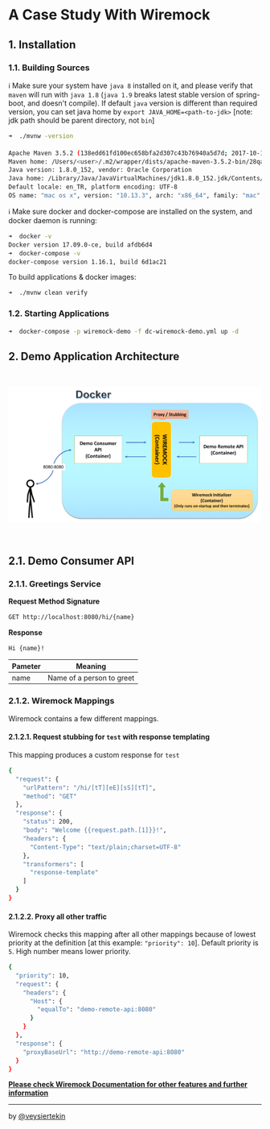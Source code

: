 # A Case Study With Wiremock

## 1. Installation

### 1.1. Building Sources

ℹ️  Make sure your system have `java 8` installed on it, and please verify that `maven` will run with `java 1.8` (`java 1.9` breaks latest stable version of spring-boot, and doesn't compile). If default `java` version is different than required version, you can set java home by `export JAVA_HOME=<path-to-jdk>` [note: jdk path should be parent directory, not `bin`]

```bash
➜  ./mvnw -version

Apache Maven 3.5.2 (138edd61fd100ec658bfa2d307c43b76940a5d7d; 2017-10-18T10:58:13+03:00)
Maven home: /Users/<user>/.m2/wrapper/dists/apache-maven-3.5.2-bin/28qa8v9e2mq69covern8vmdkj0/apache-maven-3.5.2
Java version: 1.8.0_152, vendor: Oracle Corporation
Java home: /Library/Java/JavaVirtualMachines/jdk1.8.0_152.jdk/Contents/Home/jre
Default locale: en_TR, platform encoding: UTF-8
OS name: "mac os x", version: "10.13.3", arch: "x86_64", family: "mac"
```

ℹ️  Make sure docker and docker-compose are installed on the system, and docker daemon is running:

```bash
➜  docker -v      
Docker version 17.09.0-ce, build afdb6d4
➜  docker-compose -v
docker-compose version 1.16.1, build 6d1ac21
```

To build applications & docker images:

```bash
➜  ./mvnw clean verify
```

### 1.2. Starting Applications

```bash
➜  docker-compose -p wiremock-demo -f dc-wiremock-demo.yml up -d 
```

## 2. Demo Application Architecture

<br/>

![Demo Application Architecture](image/demo-application-architecture.png)

<br/>

## 2.1. Demo Consumer API
### 2.1.1. Greetings Service

**Request Method Signature**

```bash
GET http://localhost:8080/hi/{name}
```

**Response**

```bash
Hi {name}!
```

|Pameter|Meaning|
|---|---|
|name|Name of a person to greet|

### 2.1.2. Wiremock Mappings

Wiremock contains a few different mappings.

#### 2.1.2.1. Request stubbing for `test` with response templating

This mapping produces a custom response for `test`

```bash
{
  "request": {
    "urlPattern": "/hi/[tT][eE][sS][tT]",
    "method": "GET"
  },
  "response": {
    "status": 200,
    "body": "Welcome {{request.path.[1]}}!",
    "headers": {
      "Content-Type": "text/plain;charset=UTF-8"
    },
    "transformers": [
      "response-template"
    ]
  }
}
```

#### 2.1.2.2. Proxy all other traffic

Wiremock checks this mapping after all other mappings because of lowest priority at the definition [at this example: `"priority": 10`]. Default priority is `5`. High number means lower priority.

```bash
{
  "priority": 10,
  "request": {
    "headers": {
      "Host": {
        "equalTo": "demo-remote-api:8080"
      }
    }
  },
  "response": {
    "proxyBaseUrl": "http://demo-remote-api:8080"
  }
}
```

[**Please check Wiremock Documentation for other features and further information**](https://wiremock.org/docs/)

---

by [@veysiertekin](https://github.com/veysiertekin)
